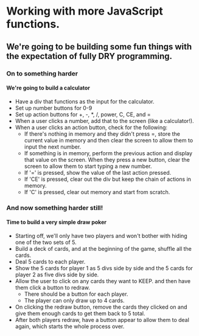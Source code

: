 # Working with more JavaScript functions.

## We're going to be building some fun things with the expectation of fully DRY programming.

### On to something harder
#### We're going to build a calculator
* Have a div that functions as the input for the calculator.
* Set up number buttons for 0-9
* Set up action buttons for +, -, *, /, power, C, CE, and =
* When a user clicks a number, add that to the screen (like a calculator!).
* When a user clicks an action button, check for the following:
    * If there's nothing in memory and they didn't press =, store the current value in memory and then clear the screen to allow them to input the next number.
    * If something is in memory, perform the previous action and display that value on the screen. When they press a new button, clear the screen to allow them to start typing a new number.
    * If '=' is pressed, show the value of the last action pressed.
    * If 'CE' is pressed, clear out the div but keep the chain of actions in memory.
    * If 'C' is pressed, clear out memory and start from scratch.

### And now something harder still!
#### Time to build a very simple draw poker

* Starting off, we'll only have two players and won't bother with hiding one of the two sets of 5.
* Build a deck of cards, and at the beginning of the game, shuffle all the cards.
* Deal 5 cards to each player.
* Show the 5 cards for player 1 as 5 divs side by side and the 5 cards for player 2 as five divs side by side.
* Allow the user to click on any cards they want to KEEP. and then have them click a button to redraw. 
    * There should be a button for each player.
    * The player can only draw up to 4 cards.
* On clicking the redraw button, remove the cards they clicked on and give them enough cards to get them back to 5 total.
* After both players redraw, have a button appear to allow them to deal again, which starts the whole process over.

